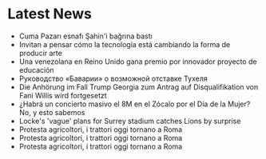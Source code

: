 # Latest News
-  Cuma Pazarı esnafı Şahin'i bağrına bastı
-  Invitan a pensar cómo la tecnología está cambiando la forma de producir arte
-  Una venezolana en Reino Unido gana premio por innovador proyecto de educación
-  Руководство «Баварии» о возможной отставке Тухеля
-  Die Anhörung im Fall Trump Georgia zum Antrag auf Disqualifikation von Fani Willis wird fortgesetzt
-  ¿Habrá un concierto masivo el 8M en el Zócalo por el Día de la Mujer? No, y esto sabemos
-  Locke's 'vague' plans for Surrey stadium catches Lions by surprise
-  Protesta agricoltori, i trattori oggi tornano a Roma
-  Protesta agricoltori, i trattori oggi tornano a Roma
-  Protesta agricoltori, i trattori oggi tornano a Roma
